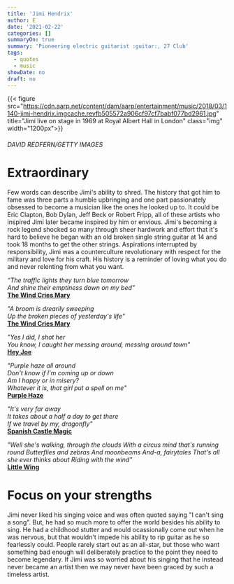 ```yaml
---
title: 'Jimi Hendrix'
author: E
date: '2021-02-22'
categories: []
summaryOn: true
summary: 'Pioneering electric guitarist :guitar:, 27 Club'
tags:
  - quotes
  - music
showDate: no
draft: no
---
```


{{< figure src="https://cdn.aarp.net/content/dam/aarp/entertainment/music/2018/03/1140-jimi-hendrix.imgcache.revfb505572a906cf97cf7babf077bd2961.jpg" title="Jimi live on stage in 1969 at Royal Albert Hall in London" class="img" width="1200px">}}
###### *DAVID REDFERN/GETTY IMAGES*  

# Extraordinary  

Few words can describe Jimi's ability to shred. The history that got him to fame was three parts a humble upbringing and one part passionately obsessed to become a musician like the ones he looked up to.  It could be Eric Clapton, Bob Dylan, Jeff Beck or Robert Fripp, all of these artists who inspired Jimi later became inspired by him or envious. Jimi's becoming a rock legend shocked so many through sheer hardwork and effort that it's hard to believe he began with an old broken single string guitar at 14 and took 18 months to get the other strings. Aspirations interrupted by responsibility, Jimi was a counterculture revolutionary with respect for the military and love for his craft. His history is a reminder of loving what you do and never relenting from what you want.  


*“The traffic lights they turn blue tomorrow  
And shine their emptiness down on my bed”*  
[**The Wind Cries Mary**](https://genius.com/The-jimi-hendrix-experience-the-wind-cries-mary-lyrics)  
  
*"A broom is drearily sweeping  
Up the broken pieces of yesterday's life"*  
[**The Wind Cries Mary**](https://genius.com/The-jimi-hendrix-experience-the-wind-cries-mary-lyrics)  

*"Yes I did, I shot her  
You know, I caught her messing around, messing around town"*  
[**Hey Joe**](https://genius.com/The-jimi-hendrix-experience-hey-joe-lyrics)  

*"Purple haze all around  
Don't know if I'm coming up or down  
Am I happy or in misery?  
Whatever it is, that girl put a spell on me"*  
[**Purple Haze**](https://genius.com/The-jimi-hendrix-experience-purple-haze-lyrics)  


*"It's very far away  
It takes about a half a day to get there  
If we travel by my, dragonfly"*  
[**Spanish Castle Magic**](https://genius.com/The-jimi-hendrix-experience-spanish-castle-magic-lyrics)  
  
  
*"Well she's walking, through the clouds
With a circus mind that's running round
Butterflies and zebras
And moonbeams
And-a, fairytales
That's all she ever thinks about
Riding with the wind"*  
[**Little Wing**](https://genius.com/Jimi-hendrix-little-wing-lyrics)  
  
# Focus on your strengths  

Jimi never liked his singing voice and was often quoted saying "I can't sing a song". But, he had so much more to offer the world besides his ability to sing. He had a childhood stutter and would ocassionally come out when he was nervous, but that wouldn't impede his ability to rip guitar as he so fearlessly could. People rarely start out as an all-star, but those who want something bad enough will deliberately practice to the point they need to become legendary. If Jimi was so worried about his singing that he instead never became an artist then we may never have been graced by such a timeless artist.  

  


